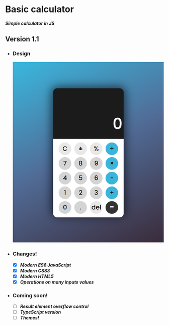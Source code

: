 # Basic calculator
***Simple calculator in JS***
## Version 1.1
- ### Design
  ![Test](icon/calculator%20design%20by%20MT.png)
- ### Changes!

  - [x] ***Modern ES6 JavaScript***
  - [x] ***Modern CSS3***
  - [x] ***Modern HTML5***
  - [x] ***Operations on many inputs values***

- ### Coming soon!

  - [ ] ***Result element overflow control***
  - [ ] ***TypeScript version***
  - [ ] ***Themes!***
